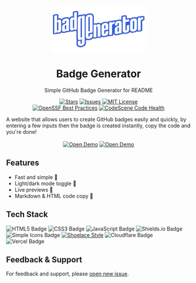 <div align="center">
    <a href="https://badge-gen.pages.dev">
        <img src="badge-generator.png" width="256" height="128" alt="Badge Generator"/>
    </a>
    <h1>Badge Generator</h1>
    <p>Simple GitHub Badge Generator for README</p>
    
[![Stars](https://custom-icon-badges.demolab.com/github/stars/abdipr/badge-generator?logo=star&style=flat)](https://github.com/abdipr/badge-generator/stargazers "Stars")
[![Issues](https://custom-icon-badges.demolab.com/github/issues-raw/abdipr/badge-generator?logo=issue)](https://github.com/abdipr/badge-generator/issues "Issues")
[![MIT License](https://custom-icon-badges.demolab.com/github/license/abdipr/badge-generator?logo=law&logoColor=white)](https://github.com/abdipr/badge-generator/blob/main/LICENSE "License MIT")<br>
[![OpenSSF Best Practices](https://www.bestpractices.dev/projects/8648/badge)](https://www.bestpractices.dev/projects/8648)
[![CodeScene Code Health](https://codescene.io/projects/51028/status-badges/code-health)](https://codescene.io/projects/51028)
</div>
A website that allows users to create GitHub badges easily and quickly, by entering a few inputs then the badge is created instantly, copy the code and you're done!
<br><br>
<div align="center">
    <a href="https://badge-maker.vercel.app" target="_blank"><img alt=" Open Demo" src="https://img.shields.io/static/v1?style=for-the-badge&label=&message=Open Demo&color=202020&labelColor=000000&logo=Vercel"></a>
    <a href="https://badge-gen.pages.dev" target="_blank"><img alt=" Open Demo" src="https://img.shields.io/static/v1?style=for-the-badge&label=&message=Open Demo&color=202020&labelColor=000000&logo=Cloudflare"></a>
</div>

## Features
- Fast and simple 🚀
- Light/dark mode toggle 🌙
- Live previews 🔴
- Markdown & HTML code copy 📝

## Tech Stack
![HTML5 Badge](https://img.shields.io/badge/HTML5-E34F26?logo=html5&logoColor=fff&style=flat) ![CSS3 Badge](https://img.shields.io/badge/CSS3-1572B6?logo=css3&logoColor=fff&style=flat) ![JavaScript Badge](https://img.shields.io/badge/JavaScript-F7DF1E?logo=javascript&logoColor=000&style=flat) ![Shields.io Badge](https://img.shields.io/badge/Shields.io-000?logo=shieldsdotio&logoColor=fff&style=flat) ![Simple Icons Badge](https://img.shields.io/badge/Simple%20Icons-111?logo=simpleicons&logoColor=fff&style=flat) [![Shoelace Style](https://custom-icon-badges.demolab.com/badge/Shoelace-2.14.0-409EFF?style=flat&logo=shoelace&logoColor=white)](https://shoelace.style) ![Cloudflare Badge](https://img.shields.io/badge/Cloudflare-F38020?logo=cloudflare&logoColor=fff&style=flat) ![Vercel Badge](https://img.shields.io/badge/Vercel-000?logo=vercel&logoColor=fff&style=flat)

## Feedback & Support
For feedback and support, please <a href="https://github.com/abdipr/badge-generator/issues/new" target="_blank">open new issue</a>.
